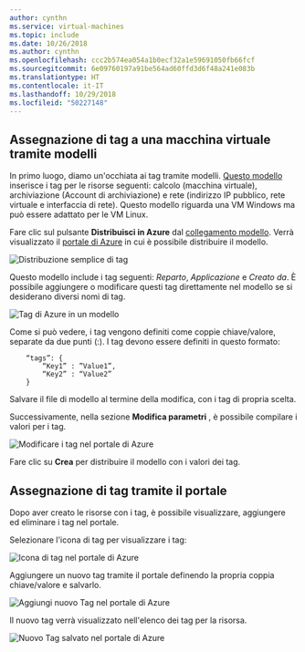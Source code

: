 ```yaml
---
author: cynthn
ms.service: virtual-machines
ms.topic: include
ms.date: 10/26/2018
ms.author: cynthn
ms.openlocfilehash: ccc2b574ea054a1b0ecf32a1e59691050fb66fcf
ms.sourcegitcommit: 6e09760197a91be564ad60ffd3d6f48a241e083b
ms.translationtype: HT
ms.contentlocale: it-IT
ms.lasthandoff: 10/29/2018
ms.locfileid: "50227148"
---
```

## <a name="tagging-a-virtual-machine-through-templates"></a>Assegnazione di tag a una macchina virtuale tramite modelli
In primo luogo, diamo un'occhiata ai tag tramite modelli. [Questo modello](https://github.com/Azure/azure-quickstart-templates/tree/master/101-vm-tags) inserisce i tag per le risorse seguenti: calcolo (macchina virtuale), archiviazione (Account di archiviazione) e rete (indirizzo IP pubblico, rete virtuale e interfaccia di rete). Questo modello riguarda una VM Windows ma può essere adattato per le VM Linux.

Fare clic sul pulsante **Distribuisci in Azure** dal [collegamento modello](https://github.com/Azure/azure-quickstart-templates/tree/master/101-vm-tags). Verrà visualizzato il [portale di Azure](https://portal.azure.com/) in cui è possibile distribuire il modello.

![Distribuzione semplice di tag](./media/virtual-machines-common-tag/deploy-to-azure-tags.png)

Questo modello include i tag seguenti: *Reparto*, *Applicazione* e *Creato da*. È possibile aggiungere o modificare questi tag direttamente nel modello se si desiderano diversi nomi di tag.

![Tag di Azure in un modello](./media/virtual-machines-common-tag/azure-tags-in-a-template.png)

Come si può vedere, i tag vengono definiti come coppie chiave/valore, separate da due punti (:). I tag devono essere definiti in questo formato:

        “tags”: {
            “Key1” : ”Value1”,
            “Key2” : “Value2”
        }

Salvare il file di modello al termine della modifica, con i tag di propria scelta.

Successivamente, nella sezione **Modifica parametri** , è possibile compilare i valori per i tag.

![Modificare i tag nel portale di Azure](./media/virtual-machines-common-tag/edit-tags-in-azure-portal.png)

Fare clic su **Crea** per distribuire il modello con i valori dei tag.

## <a name="tagging-through-the-portal"></a>Assegnazione di tag tramite il portale
Dopo aver creato le risorse con i tag, è possibile visualizzare, aggiungere ed eliminare i tag nel portale.

Selezionare l'icona di tag per visualizzare i tag:

![Icona di tag nel portale di Azure](./media/virtual-machines-common-tag/azure-portal-tags-icon.png)

Aggiungere un nuovo tag tramite il portale definendo la propria coppia chiave/valore e salvarlo.

![Aggiungi nuovo Tag nel portale di Azure](./media/virtual-machines-common-tag/azure-portal-add-new-tag.png)

Il nuovo tag verrà visualizzato nell'elenco dei tag per la risorsa.

![Nuovo Tag salvato nel portale di Azure](./media/virtual-machines-common-tag/azure-portal-saved-new-tag.png)

